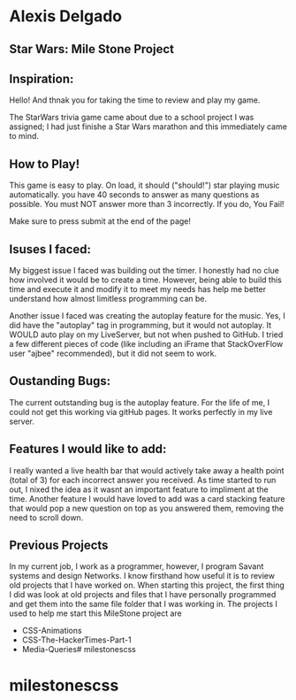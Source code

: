 # Alexis Delgado
## Star Wars: Mile Stone Project
## Inspiration:

Hello! And thnak you for taking the time to review and play my game. 

The StarWars trivia game came about due to a school project I was assigned; I had just finishe a Star Wars marathon and this immediately came to mind. 

## How to Play!

This game is easy to play. On load, it should ("should!") star playing music automatically. you have 40 seconds to answer as many questions as possible. You must NOT answer more than 3 incorrectly. If you do, You Fail!

Make sure to press submit at the end of the page!

## Isuses I faced:

My biggest issue I faced was building out the timer. I honestly had no clue how involved it would be to create a time. However, being able to build this time and execute it and modify it to meet my needs has help me better understand how almost limitless programming can be. 

Another issue I faced was creating the autoplay feature for the music. Yes, I did have the "autoplay" tag in programming, but it would not autoplay. It WOULD auto play on my LiveServer, but not when pushed to GitHub. I tried a few different pieces of code (like including an iFrame that StackOverFlow user "ajbee" recommended), but it did not seem to work. 

## Oustanding Bugs:

The current outstanding bug is the autoplay feature. For the life of me, I could not get this working via gitHub pages. It works perfectly in my live server. 

## Features I would like to add:

I really wanted a live health bar that would actively take away a health point (total of 3) for each incorrect answer you received. As time started to run out, I nixed the idea as it wasnt an important feature to impliment at the time.
Another feature I would have loved to add was a card stacking feature that would pop a new question on top as you answered them, removing the need to scroll down. 

## Previous Projects

In my current job, I work as a programmer, however, I program Savant systems and design Networks. I know firsthand how useful it is to review old projects that I have worked on. When starting this project, the first thing I did was look at old projects and files that I have personally programmed and get them into the same file folder that I was working in. The projects I used to help me start this MileStone project are
- CSS-Animations
- CSS-The-HackerTimes-Part-1
- Media-Queries# milestonescss
# milestonescss
